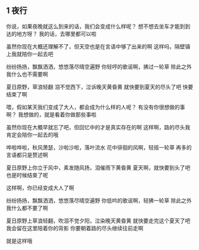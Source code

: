 ## 1 夜行
你说，如果夜晚就这么到来的话，我们会变成什么样呢？
想不想去坐车才能到到达的地方呀？
我的话，去哪里都可以啦

虽然你现在大概还理解不了，但天空也是在言语中够了出来的啊
这样吗，隔壁镇上我就陪你一起去吧


纷纷扬扬，飘飘洒洒，悠悠落尽晴空遍野
你轻哼的歌谣啊，拂过一轮草
除此之外我什么也不需要啊

夏日原野，草浪轻翻
泪不觉西下，泣诉晚天黄昏黄
就快要到夏天的尽头了吧
快要结束了啊


喂，假如某天我们变成了大人，都会成为什么样的人呢？
有没有你很想做的事啊？
我想做的，就是看着你做那些事啦

虽然你现在大概早就忘了吧，但回忆中的才是真实存在的啊
这样啊，路的尽头我肯定会陪你一起去的哦


哗啦哗啦，秋风萧瑟，沙啦沙啦，落叶流水
花中徘徊的风啊，轻摇一轮草
再多的言语都只是赘述啊

夏日原野上你立于风中，素发随风扬，泪催雨下黄昏黄
夏天啊，就快要到头了吧
也是时候结束了呢

这样啊，你已经变成大人了啊


纷纷扬扬，飘飘洒洒，悠悠落尽晴空遍野
你低吟的歌谣啊，轻拂一轮草
除此之外我什么都不要了啊

夏日原野上草浪轻翻，吹泪不觉夕阳，泣染晚天黄昏黄
就快要走完这个夏天了吧
我会留在这里陪着你的背影
你要朝着路的尽头继续往前走啊

就是这样哦